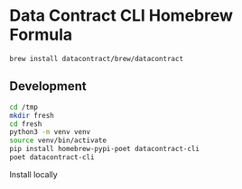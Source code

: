# Data Contract CLI Homebrew Formula

```shell
brew install datacontract/brew/datacontract
```

## Development

```bash
cd /tmp
mkdir fresh
cd fresh
python3 -m venv venv
source venv/bin/activate
pip install homebrew-pypi-poet datacontract-cli
poet datacontract-cli
```

Install locally
```

```